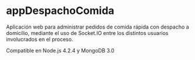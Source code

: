 # appDespachoComida
Aplicación web para administrar pedidos de comida rápida con despacho a domicilio, mediante el uso de Socket.IO entre los distintos usuarios involucrados en el proceso.

Compatible en Node.js 4.2.4 y MongoDB 3.0
